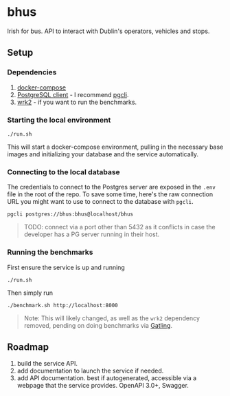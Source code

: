 bhus
====

Irish for bus.
API to interact with Dublin's operators, vehicles and stops.


## Setup

### Dependencies

1. [docker-compose](https://docs.docker.com/compose/install/)
2. [PostgreSQL client](https://wiki.postgresql.org/wiki/PostgreSQL_Clients) - I recommend [pgcli](https://www.pgcli.com/install).
3. [wrk2](https://github.com/giltene/wrk2) - if you want to run the benchmarks.


### Starting the local environment

	./run.sh

This will start a docker-compose environment, pulling in the necessary base images and initializing your database and the service automatically.


### Connecting to the local database

The credentials to connect to the Postgres server are exposed in the `.env` file in the root of the repo.
To save some time, here's the raw connection URL you might want to use to connect to the database with `pgcli`.

	pgcli postgres://bhus:bhus@localhost/bhus

> TODO: connect via a port other than 5432 as it conflicts in case the developer has a PG server running in their host.


### Running the benchmarks

First ensure the service is up and running

	./run.sh

Then simply run

	./benchmark.sh http://localhost:8000

> Note: This will likely changed, as well as the `wrk2` dependency removed, pending on doing benchmarks via [Gatling](https://gatling.io/docs/current/).

## Roadmap

1. build the service API.
2. add documentation to launch the service if needed.
3. add API documentation.
   best if autogenerated, accessible via a webpage that the service provides.
   OpenAPI 3.0+, Swagger.
